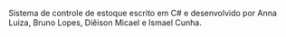 Sistema de controle de estoque escrito em C# e desenvolvido por Anna Luiza, Bruno Lopes, Diêison Micael e Ismael Cunha.
